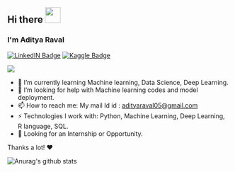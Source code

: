 ## Hi there <img src="https://raw.githubusercontent.com/MartinHeinz/MartinHeinz/master/wave.gif" width="35px">

### I'm Aditya Raval

[![LinkedIN Badge](https://img.shields.io/badge/LinkdeIN-Aditya-blue)](https://www.linkedin.com/in/aditya-raval-3ba933195) 
[![Kaggle Badge](https://img.shields.io/badge/Kaggle-Aditya-yellowgreen)](https://www.kaggle.com/adi0508)

![](https://komarev.com/ghpvc/?username=adi0508&label=View+Counter)

- 🌱 I’m currently learning Machine learning, Data Science, Deep Learning.
- 🤔 I’m looking for help with Machine learning codes and model deployment.
- 📫 How to reach me: My mail Id id : adityaraval05@gmail.com
- ⚡ Technologies I work with: Python, Machine Learning, Deep Learning, R language, SQL.
- 👯 Looking for an Internship or Opportunity.

Thanks a lot! ❤️

![Anurag's github stats](https://github-readme-stats.vercel.app/api?username=adi0508&theme=nightowl&show_icons=true)
